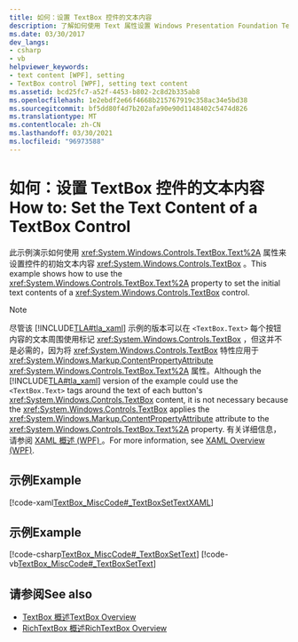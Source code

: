 ```yaml
---
title: 如何：设置 TextBox 控件的文本内容
description: 了解如何使用 Text 属性设置 Windows Presentation Foundation TextBox 控件的初始文本内容。
ms.date: 03/30/2017
dev_langs:
- csharp
- vb
helpviewer_keywords:
- text content [WPF], setting
- TextBox control [WPF], setting text content
ms.assetid: bcd25fc7-a52f-4453-b802-2c8d2b335ab8
ms.openlocfilehash: 1e2ebdf2e66f4668b215767919c358ac34e5bd38
ms.sourcegitcommit: bf5dd80f4d7b202afa90e90d1148402c5474d826
ms.translationtype: MT
ms.contentlocale: zh-CN
ms.lasthandoff: 03/30/2021
ms.locfileid: "96973588"
---
```

# <a name="how-to-set-the-text-content-of-a-textbox-control"></a><span data-ttu-id="adb68-103">如何：设置 TextBox 控件的文本内容</span><span class="sxs-lookup"><span data-stu-id="adb68-103">How to: Set the Text Content of a TextBox Control</span></span>

<span data-ttu-id="adb68-104">此示例演示如何使用 <xref:System.Windows.Controls.TextBox.Text%2A> 属性来设置控件的初始文本内容 <xref:System.Windows.Controls.TextBox> 。</span><span class="sxs-lookup"><span data-stu-id="adb68-104">This example shows how to use the <xref:System.Windows.Controls.TextBox.Text%2A> property to set the initial text contents of a <xref:System.Windows.Controls.TextBox> control.</span></span>

> [!NOTE]
> <span data-ttu-id="adb68-105">尽管该 [!INCLUDE[TLA#tla_xaml](../../../includes/tlasharptla-xaml-md.md)] 示例的版本可以在 `<TextBox.Text>` 每个按钮内容的文本周围使用标记 <xref:System.Windows.Controls.TextBox> ，但这并不是必需的，因为将 <xref:System.Windows.Controls.TextBox> 特性应用于 <xref:System.Windows.Markup.ContentPropertyAttribute> <xref:System.Windows.Controls.TextBox.Text%2A> 属性。</span><span class="sxs-lookup"><span data-stu-id="adb68-105">Although the [!INCLUDE[TLA#tla_xaml](../../../includes/tlasharptla-xaml-md.md)] version of the example could use the `<TextBox.Text>` tags around the text of each button's <xref:System.Windows.Controls.TextBox> content, it is not necessary because the <xref:System.Windows.Controls.TextBox> applies the <xref:System.Windows.Markup.ContentPropertyAttribute> attribute to the <xref:System.Windows.Controls.TextBox.Text%2A> property.</span></span> <span data-ttu-id="adb68-106">有关详细信息，请参阅 [XAML 概述 (WPF) ](/dotnet/desktop-wpf/fundamentals/xaml)。</span><span class="sxs-lookup"><span data-stu-id="adb68-106">For more information, see [XAML Overview (WPF)](/dotnet/desktop-wpf/fundamentals/xaml).</span></span>

## <a name="example"></a><span data-ttu-id="adb68-107">示例</span><span class="sxs-lookup"><span data-stu-id="adb68-107">Example</span></span>

[!code-xaml[TextBox_MiscCode#_TextBoxSetTextXAML](~/samples/snippets/csharp/VS_Snippets_Wpf/TextBox_MiscCode/CSharp/Window1.xaml#_textboxsettextxaml)]

## <a name="example"></a><span data-ttu-id="adb68-108">示例</span><span class="sxs-lookup"><span data-stu-id="adb68-108">Example</span></span>

[!code-csharp[TextBox_MiscCode#_TextBoxSetText](~/samples/snippets/csharp/VS_Snippets_Wpf/TextBox_MiscCode/CSharp/Window1.xaml.cs#_textboxsettext)]
[!code-vb[TextBox_MiscCode#_TextBoxSetText](~/samples/snippets/visualbasic/VS_Snippets_Wpf/TextBox_MiscCode/VisualBasic/Window1.xaml.vb#_textboxsettext)]

## <a name="see-also"></a><span data-ttu-id="adb68-109">请参阅</span><span class="sxs-lookup"><span data-stu-id="adb68-109">See also</span></span>

- [<span data-ttu-id="adb68-110">TextBox 概述</span><span class="sxs-lookup"><span data-stu-id="adb68-110">TextBox Overview</span></span>](textbox-overview.md)
- [<span data-ttu-id="adb68-111">RichTextBox 概述</span><span class="sxs-lookup"><span data-stu-id="adb68-111">RichTextBox Overview</span></span>](richtextbox-overview.md)
